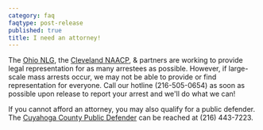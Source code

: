 ```yaml
---
category: faq
faqtype: post-release
published: true
title: I need an attorney!
---
```

The [Ohio NLG](https://www.ohionlg.org), the [Cleveland NAACP](http://clevelandnaacp.org/), & partners are working to provide legal representation for as many arrestees as possible. However, if large-scale mass arrests occur, we may not be able to provide or find representation for everyone. Call our hotline (216-505-0654) as soon as possible upon release to report your arrest and we'll do what we can! 

If you cannot afford an attorney, you may also qualify for a public defender. The [Cuyahoga County Public Defender](http://publicdefender.cuyahogacounty.us/) can be reached at (216) 443-7223.
